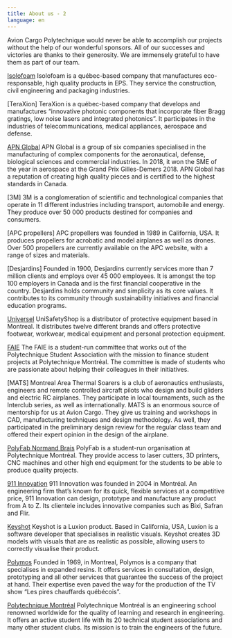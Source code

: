 ```yaml
---
title: About us - 2
language: en
---
```

Avion Cargo Polytechnique would never be able to accomplish our projects without the help of our wonderful sponsors. All of our successes and victories are thanks to their generosity. We are immensely grateful to have them as part of our team. 

[Isolofoam](https://isolofoam.com/en/isolofoam-company/)
Isolofoam is a québec-based company that manufactures eco-responsable, high quality products in EPS. They service the construction, civil engineering and packaging industries. 

[TeraXion] 
TeraXion is a québec-based company that develops and manufactures “innovative photonic components that incorporate fiber Bragg gratings, low noise lasers and integrated photonics”. It participates in the industries of telecommunications, medical appliances, aerospace and defense. 

[APN Global](http://apnglobal.ca/en/)
APN Global is a group of six companies specialised in the manufacturing of complex components for the aeronautical, defense, biological sciences and commercial industries. In 2018, it won the SME of the year in aerospace at the Grand Prix Gilles-Demers 2018. APN Global has a reputation of creating high quality pieces and is certified to the highest standards in Canada. 

[3M] 
3M is a conglomeration of scientific and technological companies that operate in 11 different industries including transport, automobile and energy. They produce over 50 000 products destined for companies and consumers. 

[APC propellers] 
APC propellers was founded in 1989 in California, USA. It produces propellers for acrobatic and model airplanes as well as drones. Over 500 propellers are currently available on the APC website, with a range of sizes and materials. 

[Desjardins] 
Founded in 1900, Desjardins currently services more than 7 million clients and employs over 45 000 employees. It is amongst the top 100 employers in Canada and is the first financial cooperative in the country. Desjardins holds community and simplicity as its core values. It contributes to its community through sustainability initiatives and financial education programs. 

[Universel](https://unisafetyshop.com/)
UniSafetyShop is a distributor of protective equipment based in Montreal. It distributes twelve different brands and offers protective footwear, workwear, medical equipment and personal protection equipment. 

[FAIE](https://www.aep.polymtl.ca/faie)
The FAIE is a student-run committee that works out of the Polytechnique Student Association with the mission to finance student projects at Polytechnique Montréal. The committee is made of students who are passionate about helping their colleagues in their initiatives. 

[MATS] 
Montreal Area Thermal Soarers is a club of aeronautics enthusiasts, engineers and remote controlled aircraft pilots who design and build gliders and electric RC airplanes. They participate in local tournaments, such as the Interclub series, as well as internationally. 
MATS is an enormous source of mentorship for us at Avion Cargo. They give us training and workshops in CAD, manufacturing techniques and design methodology. As well, they participated in the preliminary design review for the regular class team and offered their expert opinion in the design of the airplane. 

[PolyFab Normand Brais](https://polyfab.polymtl.ca/)
PolyFab is a student-run organisation at Polytechnique Montréal. They provide access to laser cutters, 3D printers, CNC machines and other high end equipment for the students to be able to produce quality projects. 

[911 Innovation](https://911innovation.com/index)
911 Innovation was founded in 2004 in Montréal. An engineering firm that’s known for its quick, flexible services at a competitive price, 911 Innovation can design, prototype and manufacture any product from A to Z. Its clientele includes innovative companies such as Bixi, Safran and Flir. 

[Keyshot](https://www.keyshot.com/)
Keyshot is a Luxion product. Based in California, USA, Luxion is a software developer that specialises in realistic visuals. Keyshot creates 3D models with visuals that are as realistic as possible, allowing users to correctly visualise their product. 

[Polymos](https://www.polymos.com/fr)
Founded in 1969, in Montreal, Polymos is a company that specialises in expanded resins. It offers services in consultation, design, prototyping and all other services that guarantee the success of the project at hand. Their expertise even paved the way for the production of the TV show “Les pires chauffards québécois”. 

[Polytechnique Montréal](https://www.polymtl.ca/)
Polytechnique Montréal is an engineering school renowned worldwide for the quality of learning and research in engineering. It offers an active student life with its 20 technical student associations and many other student clubs. Its mission is to train the engineers of the future.